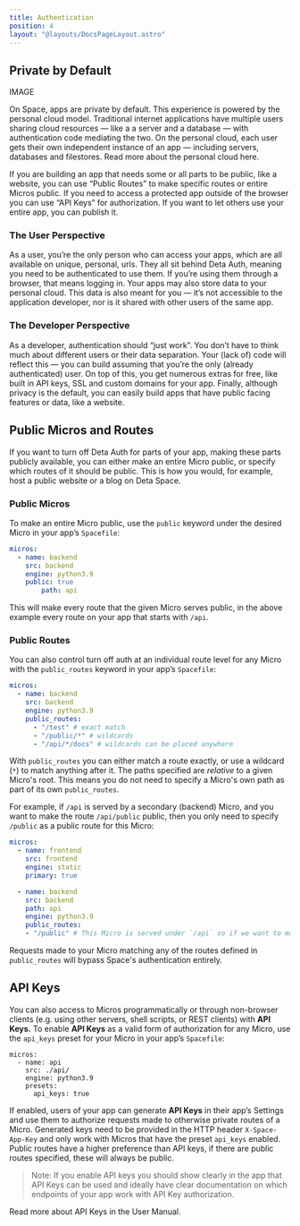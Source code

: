 ```yaml
---
title: Authentication
position: 4
layout: "@layouts/DocsPageLayout.astro"
---
```


## Private by Default

IMAGE

On Space, apps are private by default. This experience is powered by the personal cloud model.  Traditional internet applications have multiple users sharing cloud resources — like a  a server and a database — with authentication code mediating the two. On the personal cloud, each user gets their own independent instance of an app — including servers, databases and filestores. Read more about the personal cloud here.

If you are building an app that needs some or all parts to be public, like a website, you can use “Public Routes” to make specific routes or entire Micros public. If you need to access a protected app outside of the browser you can use “API Keys” for authorization. If you want to let others use your entire app, you can publish it.

### The User Perspective

As a user, you’re the only person who can access your apps, which are all available on unique, personal, urls. They all sit behind Deta Auth, meaning you need to be authenticated to use them. If you’re using them through a browser, that means logging in. Your apps may also store data to your personal cloud. This data is also meant for you — it’s not accessible to the application developer, nor is it shared with other users of the same app.

### The Developer Perspective

As a developer, authentication should “just work”. You don’t have to think much about  different users or their data separation. Your (lack of) code will reflect this — you can build assuming that you’re the only (already authenticated) user. On top of this, you get numerous extras for free, like built in API keys, SSL and custom domains for your app.  Finally, although privacy is the default, you can easily build apps that have public facing features or data, like a website.

## Public Micros and Routes

If you want to turn off Deta Auth for parts of your app, making these parts publicly available, you can either make an entire Micro public, or specify which routes of it should be public. This is how you would, for example, host a public website or a blog on Deta Space.

### Public Micros

To make an entire Micro public, use the `public` keyword under the desired Micro in your app’s `Spacefile`:

```yaml
micros:
  - name: backend
    src: backend
    engine: python3.9
    public: true
		path: api
```

This will make every route that the given Micro serves public, in the above example every route on your app that starts with `/api`.

### Public Routes

You can also control turn off auth at an individual route level for any Micro with the `public_routes` keyword in your app’s `Spacefile`:

```yaml
micros:
  - name: backend
    src: backend
    engine: python3.9
    public_routes:
      - "/test" # exact match
      - "/public/*" # wildcards
      - "/api/*/docs" # wildcards can be placed anywhere
```

With `public_routes` you can either match a route exactly, or use a wildcard (`*`) to match anything after it. The paths specified are *relative* to a given Micro's root. This means you do not need to specify a Micro's own path as part of its own `public_routes`.

For example, if `/api` is served by a secondary (backend) Micro, and you want to make the route `/api/public` public, then you only need to specify `/public` as a public route for this Micro:

```yaml
micros:
  - name: frontend
    src: frontend
    engine: static
    primary: true

  - name: backend
    src: backend
    path: api
    engine: python3.9
    public_routes:
    - "/public" # This Micro is served under `/api` so if we want to make `/api/public` available to the outside we only need to specify `/public`
```

Requests made to your Micro matching any of the routes defined in `public_routes` will bypass Space's authentication entirely.

## API Keys

You can also access to Micros programmatically or through non-browser clients (e.g. using other servers, shell scripts, or REST clients) with ******API Keys.****** To enable ****************API Keys**************** as a valid form of authorization for any Micro, use the `api_keys` preset for your Micro in your app’s `Spacefile`:

```
micros:
  - name: api
    src: ./api/
    engine: python3.9
    presets:
      api_keys: true

```

If enabled, users of your app can generate **API Keys** in their app’s Settings and use them to authorize requests made to otherwise private routes of a Micro. Generated keys need to be provided in the HTTP header `X-Space-App-Key` and only work with Micros that have the preset `api_keys` enabled. Public routes have a higher preference than API keys, if there are public routes specified, these will always be public.

> Note: If you enable API keys you should show clearly in the app that API Keys can be used and ideally have clear documentation on which endpoints of your app work with API Key authorization.
>

Read more about API Keys in the User Manual.